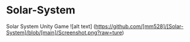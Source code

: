 
# Solar-System
 Solar System Unity Game
 ![alt text] (https://github.com/[mm528]/[Solar-System]/blob/[main]/Screenshot.png?raw=ture)
